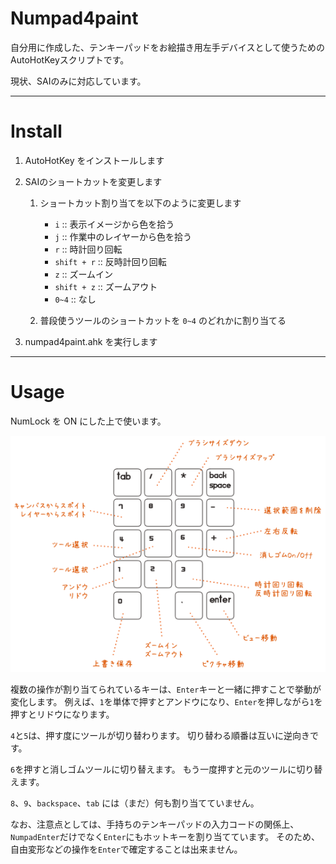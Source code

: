 # Numpad4paint

自分用に作成した、テンキーパッドをお絵描き用左手デバイスとして使うためのAutoHotKeyスクリプトです。

現状、SAIのみに対応しています。

----

# Install

1. AutoHotKey をインストールします

2. SAIのショートカットを変更します

    1. ショートカット割り当てを以下のように変更します
        - `i` :: 表示イメージから色を拾う
        - `j` :: 作業中のレイヤーから色を拾う
    	- `r` :: 時計回り回転
    	- `shift + r` :: 反時計回り回転
		- `z` :: ズームイン
		- `shift + z` :: ズームアウト
        - `0~4` :: なし
		
	2. 普段使うツールのショートカットを `0~4` のどれかに割り当てる

3. numpad4paint.ahk を実行します

----

# Usage

NumLock を ON にした上で使います。

![usage](img.png)

複数の操作が割り当てられているキーは、`Enter`キーと一緒に押すことで挙動が変化します。
例えば、`1`を単体で押すとアンドウになり、`Enter`を押しながら`1`を押すとリドウになります。

`4`と`5`は、押す度にツールが切り替わります。
切り替わる順番は互いに逆向きです。

`6`を押すと消しゴムツールに切り替えます。
もう一度押すと元のツールに切り替えます。

`8`、`9`、`backspace`、`tab` には（まだ）何も割り当てていません。

なお、注意点としては、手持ちのテンキーパッドの入力コードの関係上、
`NumpadEnter`だけでなく`Enter`にもホットキーを割り当てています。
そのため、自由変形などの操作を`Enter`で確定することは出来ません。
